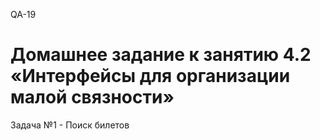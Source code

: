 QA-19
# Домашнее задание к занятию 4.2 «Интерфейсы для организации малой связности»
Задача №1 - Поиск билетов
